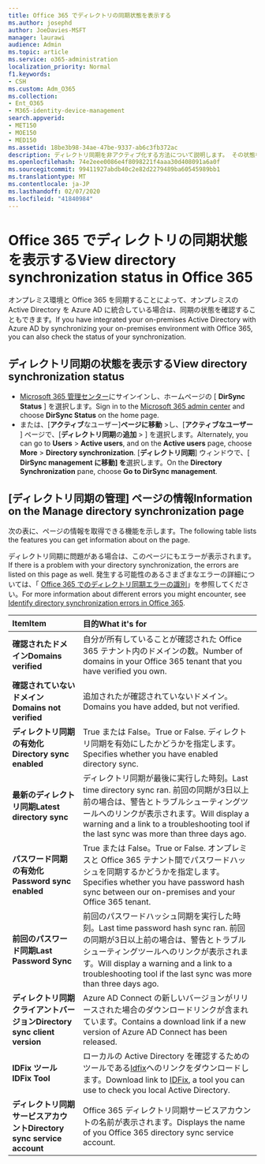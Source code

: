 ```yaml
---
title: Office 365 でディレクトリの同期状態を表示する
ms.author: josephd
author: JoeDavies-MSFT
manager: laurawi
audience: Admin
ms.topic: article
ms.service: o365-administration
localization_priority: Normal
f1.keywords:
- CSH
ms.custom: Adm_O365
ms.collection:
- Ent_O365
- M365-identity-device-management
search.appverid:
- MET150
- MOE150
- MED150
ms.assetid: 18be3b98-34ae-47be-9337-ab6c3fb372ac
description: ディレクトリ同期を非アクティブ化する方法について説明します。 その状態を表示することもできます。
ms.openlocfilehash: 74e2eee0086e4f8098221f4aaa30d408091a6a0f
ms.sourcegitcommit: 99411927abdb40c2e82d2279489ba60545989bb1
ms.translationtype: MT
ms.contentlocale: ja-JP
ms.lasthandoff: 02/07/2020
ms.locfileid: "41840984"
---
```

# <a name="view-directory-synchronization-status-in-office-365"></a><span data-ttu-id="bf8f7-104">Office 365 でディレクトリの同期状態を表示する</span><span class="sxs-lookup"><span data-stu-id="bf8f7-104">View directory synchronization status in Office 365</span></span>

<span data-ttu-id="bf8f7-105">オンプレミス環境と Office 365 を同期することによって、オンプレミスの Active Directory を Azure AD に統合している場合は、同期の状態を確認することもできます。</span><span class="sxs-lookup"><span data-stu-id="bf8f7-105">If you have integrated your on-premises Active Directory with Azure AD by synchronizing your on-premises environment with Office 365, you can also check the status of your synchronization.</span></span>
  
## <a name="view-directory-synchronization-status"></a><span data-ttu-id="bf8f7-106">ディレクトリ同期の状態を表示する</span><span class="sxs-lookup"><span data-stu-id="bf8f7-106">View directory synchronization status</span></span>

- <span data-ttu-id="bf8f7-107">[Microsoft 365 管理センター](https://admin.microsoft.com)にサインインし、ホームページの [ **DirSync Status** ] を選択します。</span><span class="sxs-lookup"><span data-stu-id="bf8f7-107">Sign in to the [Microsoft 365 admin center](https://admin.microsoft.com) and choose **DirSync Status** on the home page.</span></span>
- <span data-ttu-id="bf8f7-108">または、[**アクティブ**なユーザー]**ページに移動** \>し、[**アクティブなユーザー** ] ページで、[**ディレクトリ同期**の**追加** \> ] を選択します。</span><span class="sxs-lookup"><span data-stu-id="bf8f7-108">Alternately, you can go to **Users** \> **Active users**, and on the **Active users** page, choose **More** \> **Directory synchronization**.</span></span> <span data-ttu-id="bf8f7-109">[**ディレクトリ同期**] ウィンドウで、[ **DirSync management に移動] を**選択します。</span><span class="sxs-lookup"><span data-stu-id="bf8f7-109">On the **Directory Synchronization** pane, choose **Go to DirSync management**.</span></span>

## <a name="information-on-the-manage-directory-synchronization-page"></a><span data-ttu-id="bf8f7-110">[ディレクトリ同期の管理] ページの情報</span><span class="sxs-lookup"><span data-stu-id="bf8f7-110">Information on the Manage directory synchronization page</span></span>

<span data-ttu-id="bf8f7-111">次の表に、ページの情報を取得できる機能を示します。</span><span class="sxs-lookup"><span data-stu-id="bf8f7-111">The following table lists the features you can get information about on the page.</span></span>
  
<span data-ttu-id="bf8f7-112">ディレクトリ同期に問題がある場合は、このページにもエラーが表示されます。</span><span class="sxs-lookup"><span data-stu-id="bf8f7-112">If there is a problem with your directory synchronization, the errors are listed on this page as well.</span></span> <span data-ttu-id="bf8f7-113">発生する可能性のあるさまざまなエラーの詳細については、「 [Office 365 でのディレクトリ同期エラーの識別](identify-directory-synchronization-errors.md)」を参照してください。</span><span class="sxs-lookup"><span data-stu-id="bf8f7-113">For more information about different errors you might encounter, see [Identify directory synchronization errors in Office 365](identify-directory-synchronization-errors.md).</span></span>
  
|<span data-ttu-id="bf8f7-114">**Item**</span><span class="sxs-lookup"><span data-stu-id="bf8f7-114">**Item**</span></span>|<span data-ttu-id="bf8f7-115">**目的**</span><span class="sxs-lookup"><span data-stu-id="bf8f7-115">**What it's for**</span></span>|
|:-----|:-----|
|<span data-ttu-id="bf8f7-116">**確認されたドメイン**</span><span class="sxs-lookup"><span data-stu-id="bf8f7-116">**Domains verified**</span></span> | <span data-ttu-id="bf8f7-117">自分が所有していることが確認された Office 365 テナント内のドメインの数。</span><span class="sxs-lookup"><span data-stu-id="bf8f7-117">Number of domains in your Office 365 tenant that you have verified you own.</span></span> |
|<span data-ttu-id="bf8f7-118">**確認されていないドメイン**</span><span class="sxs-lookup"><span data-stu-id="bf8f7-118">**Domains not verified**</span></span> | <span data-ttu-id="bf8f7-119">追加されたが確認されていないドメイン。</span><span class="sxs-lookup"><span data-stu-id="bf8f7-119">Domains you have added, but not verified.</span></span> |
|<span data-ttu-id="bf8f7-120">**ディレクトリ同期の有効化**</span><span class="sxs-lookup"><span data-stu-id="bf8f7-120">**Directory sync enabled**</span></span> |<span data-ttu-id="bf8f7-121">True または False。</span><span class="sxs-lookup"><span data-stu-id="bf8f7-121">True or False.</span></span> <span data-ttu-id="bf8f7-122">ディレクトリ同期を有効にしたかどうかを指定します。</span><span class="sxs-lookup"><span data-stu-id="bf8f7-122">Specifies whether you have enabled directory sync.</span></span> |
|<span data-ttu-id="bf8f7-123">**最新のディレクトリ同期**</span><span class="sxs-lookup"><span data-stu-id="bf8f7-123">**Latest directory sync**</span></span> | <span data-ttu-id="bf8f7-124">ディレクトリ同期が最後に実行した時刻。</span><span class="sxs-lookup"><span data-stu-id="bf8f7-124">Last time directory sync ran.</span></span> <span data-ttu-id="bf8f7-125">前回の同期が3日以上前の場合は、警告とトラブルシューティングツールへのリンクが表示されます。</span><span class="sxs-lookup"><span data-stu-id="bf8f7-125">Will display a warning and a link to a troubleshooting tool if the last sync was more than three days ago.</span></span> |
|<span data-ttu-id="bf8f7-126">**パスワード同期の有効化**</span><span class="sxs-lookup"><span data-stu-id="bf8f7-126">**Password sync enabled**</span></span> | <span data-ttu-id="bf8f7-127">True または False。</span><span class="sxs-lookup"><span data-stu-id="bf8f7-127">True or False.</span></span> <span data-ttu-id="bf8f7-128">オンプレミスと Office 365 テナント間でパスワードハッシュを同期するかどうかを指定します。</span><span class="sxs-lookup"><span data-stu-id="bf8f7-128">Specifies whether you have password hash sync between our on-premises and your Office 365 tenant.</span></span> |
|<span data-ttu-id="bf8f7-129">**前回のパスワード同期**</span><span class="sxs-lookup"><span data-stu-id="bf8f7-129">**Last Password Sync**</span></span> | <span data-ttu-id="bf8f7-130">前回のパスワードハッシュ同期を実行した時刻。</span><span class="sxs-lookup"><span data-stu-id="bf8f7-130">Last time password hash sync ran.</span></span> <span data-ttu-id="bf8f7-131">前回の同期が3日以上前の場合は、警告とトラブルシューティングツールへのリンクが表示されます。</span><span class="sxs-lookup"><span data-stu-id="bf8f7-131">Will display a warning and a link to a troubleshooting tool if the last sync was more than three days ago.</span></span> |
|<span data-ttu-id="bf8f7-132">**ディレクトリ同期クライアントバージョン**</span><span class="sxs-lookup"><span data-stu-id="bf8f7-132">**Directory sync client version**</span></span> | <span data-ttu-id="bf8f7-133">Azure AD Connect の新しいバージョンがリリースされた場合のダウンロードリンクが含まれています。</span><span class="sxs-lookup"><span data-stu-id="bf8f7-133">Contains a download link if a new version of Azure AD Connect has been released.</span></span> |
|<span data-ttu-id="bf8f7-134">**IDFix ツール**</span><span class="sxs-lookup"><span data-stu-id="bf8f7-134">**IDFix Tool**</span></span> | <span data-ttu-id="bf8f7-135">ローカルの Active Directory を確認するためのツールである[Idfix](install-and-run-idfix.md)へのリンクをダウンロードします。</span><span class="sxs-lookup"><span data-stu-id="bf8f7-135">Download link to [IDFix](install-and-run-idfix.md), a tool you can use to check you local Active Directory.</span></span> |
|<span data-ttu-id="bf8f7-136">**ディレクトリ同期サービスアカウント**</span><span class="sxs-lookup"><span data-stu-id="bf8f7-136">**Directory sync service account**</span></span> | <span data-ttu-id="bf8f7-137">Office 365 ディレクトリ同期サービスアカウントの名前が表示されます。</span><span class="sxs-lookup"><span data-stu-id="bf8f7-137">Displays the name of you Office 365 directory sync service account.</span></span> |